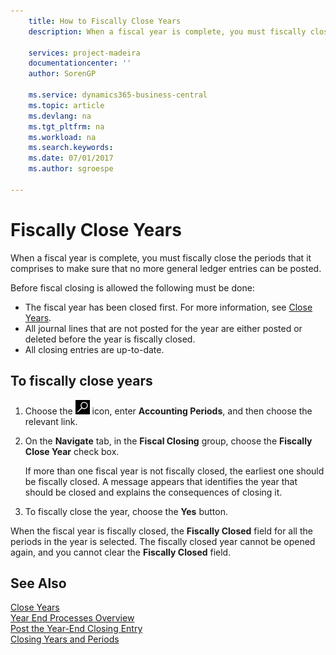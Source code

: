 ```yaml
---
    title: How to Fiscally Close Years
    description: When a fiscal year is complete, you must fiscally close the periods that it comprises to make sure that no more general ledger entries can be posted.

    services: project-madeira
    documentationcenter: ''
    author: SorenGP

    ms.service: dynamics365-business-central
    ms.topic: article
    ms.devlang: na
    ms.tgt_pltfrm: na
    ms.workload: na
    ms.search.keywords:
    ms.date: 07/01/2017
    ms.author: sgroespe

---
```

# Fiscally Close Years
When a fiscal year is complete, you must fiscally close the periods that it comprises to make sure that no more general ledger entries can be posted.  

Before fiscal closing is allowed the following must be done:  

- The fiscal year has been closed first. For more information, see [Close Years](how-to-close-years.md).  
- All journal lines that are not posted for the year are either posted or deleted before the year is fiscally closed.
- All closing entries are up-to-date.  

## To fiscally close years  

1.  Choose the ![Search for Page or Report](../../media/ui-search/search_small.png "Search for Page or Report icon") icon, enter **Accounting Periods**, and then choose the relevant link.  
2.  On the **Navigate** tab, in the **Fiscal Closing** group, choose the **Fiscally Close Year** check box.  

    If more than one fiscal year is not fiscally closed, the earliest one should be fiscally closed. A message appears that identifies the year that should be closed and explains the consequences of closing it.  

3.  To fiscally close the year, choose the **Yes** button.  

When the fiscal year is fiscally closed, the **Fiscally Closed** field for all the periods in the year is selected. The fiscally closed year cannot be opened again, and you cannot clear the **Fiscally Closed** field.  

## See Also  
 [Close Years](how-to-close-years.md)   
 [Year End Processes Overview](year-end-processes-overview.md)   
 [Post the Year-End Closing Entry](how-to-post-the-year-end-closing-entry.md)   
 [Closing Years and Periods](../../year-close-years-periods.md)
